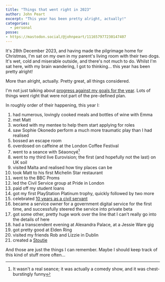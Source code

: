 ```yaml
---
title: "Things that went right in 2023"
author: John Peart
excerpt: "This year has been pretty alright, actually!"
categories:
  - personal
posse:
- https://mastodon.social/@johnpeart/111657977230147407
---
```


It's 28th December 2023, and having made the pilgrimage home for Christmas, I'm sat on my own in my parent's living room with their two dogs. It's wet, cold and miserable outside, and there's not much to do. Whilst I'm sat here, with my brain wandering, I got to thinking... this year has been pretty alright!

More than alright, actually. Pretty great, all things considered.

I'm not just talking about [progress against my goals for the year](/2023/12/28/2023-goals-in-review/). Lots of things went right that were not part of the pre-defined plan. 

In roughly order of their happening, this year I:

1. had numerous, lovingly cooked meals and bottles of wine with Emma
2. met Matt
3. worked with my mentee to help them start applying for roles
4. saw Sophie Okonedo perform a much more traumatic play than I had realised
5. bossed an escape room
6. overdosed on caffeine at the London Coffee Festival
7. went to a seance with Séaoncyé[^seaoncye]
8. went to my third live Eurovision; the first (and hopefully not the last) on UK soil
9. visited Malta and realised how tiny places can be
10. took Matt to his first Michelin Star restaurant
11. went to the BBC Proms
12. led the Civil Service group at Pride in London
13. paid off my student loans
14. got my first PlayStation Platinum trophy, quickly followed by two more
15. celebrated [10 years as a civil servant](/2023/09/02/a-decade-of-civil-service/)
16. became a service owner for a government digital service for the first time, and successfully steered the service into private beta
17. got some other, pretty huge work over the line that I can't really go into the details of here
18. had a transcendent evening at Alexandra Palace, at a Jessie Ware gig
19. got pretty good at Elden Ring
20. visited my friends Rob and Lizzie in Dublin
21. created a [Stoutie](/photo/1701708419/)

And those are just the things I can remember. Maybe I should keep track of this kind of stuff more often...

[^seaoncye]: It wasn't a real seance; it was actually a comedy show, and it was chest-burstingly funny